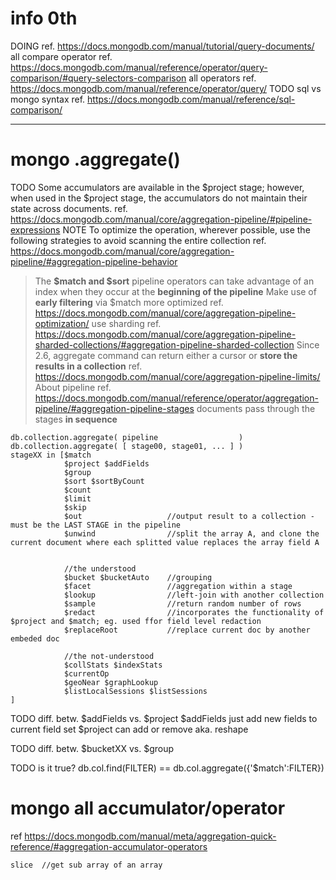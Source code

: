 info 0th
===

DOING ref. https://docs.mongodb.com/manual/tutorial/query-documents/
  all compare operator
  ref. https://docs.mongodb.com/manual/reference/operator/query-comparison/#query-selectors-comparison
  all operators
  ref. https://docs.mongodb.com/manual/reference/operator/query/
TODO sql vs mongo syntax
ref. https://docs.mongodb.com/manual/reference/sql-comparison/


---


mongo .aggregate()
===

TODO Some accumulators are available in the $project stage; however, when used in the $project stage, the accumulators do not maintain their state across documents.
ref. https://docs.mongodb.com/manual/core/aggregation-pipeline/#pipeline-expressions
NOTE To optimize the operation, wherever possible, use the following strategies to avoid scanning the entire collection
ref. https://docs.mongodb.com/manual/core/aggregation-pipeline/#aggregation-pipeline-behavior
  > The **$match and $sort** pipeline operators can
    take advantage of an index when they occur at the **beginning of the pipeline**
  > Make use of **early filtering** via $match
  > more optimized ref. https://docs.mongodb.com/manual/core/aggregation-pipeline-optimization/
  > use sharding   ref. https://docs.mongodb.com/manual/core/aggregation-pipeline-sharded-collections/#aggregation-pipeline-sharded-collection
Since 2.6, aggregate command can return either a cursor or **store the results in a collection**
ref. https://docs.mongodb.com/manual/core/aggregation-pipeline-limits/
About pipeline
  ref. https://docs.mongodb.com/manual/reference/operator/aggregation-pipeline/#aggregation-pipeline-stages
  documents pass through the stages **in sequence**
  ```
  db.collection.aggregate( pipeline                  )
  db.collection.aggregate( [ stage00, stage01, ... ] )
  stageXX in [$match
              $project $addFields
              $group
              $sort $sortByCount
              $count
              $limit
              $skip
              $out                   //output result to a collection - must be the LAST STAGE in the pipeline
              $unwind                //split the array A, and clone the current document where each splitted value replaces the array field A

              
              //the understood
              $bucket $bucketAuto    //grouping
              $facet                 //aggregation within a stage
              $lookup                //left-join with another collection
              $sample                //return random number of rows
              $redact                //incorporates the functionality of $project and $match; eg. used ffor field level redaction
              $replaceRoot           //replace current doc by another embeded doc

              //the not-understood
              $collStats $indexStats
              $currentOp
              $geoNear $graphLookup
              $listLocalSessions $listSessions
  ]
  ```
  
  TODO diff. betw. $addFields vs. $project
     $addFields  just add new fields to current field set
     $project    can add or remove aka. reshape
     
  TODO diff. betw. $bucketXX vs. $group
  
  
  TODO is it true?
  db.col.find(FILTER) == db.col.aggregate({'$match':FILTER})
  
  
mongo all accumulator/operator
===
ref https://docs.mongodb.com/manual/meta/aggregation-quick-reference/#aggregation-accumulator-operators
```
slice  //get sub array of an array
```
